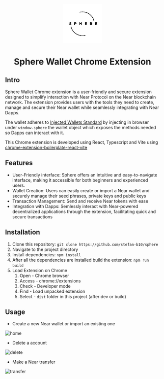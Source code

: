<div align="center">
<img src="public/icon-128.png" alt="logo"/>
<h1> Sphere Wallet Chrome Extension</h1>

</div>

## Intro 
Sphere Wallet Chrome extension is a user-friendly and secure extension designed to simplify interaction with Near Protocol on the Near blockchain network. The extension provides users with the tools they need to create, manage and secure their Near wallet while seamlessly integrating with Near Dapps.

The wallet adheres to [Injected Wallets Standard](https://nomicon.io/Standards/Wallets/InjectedWallets) by injecting in browser under `window.sphere` the wallet object which exposes the methods needed so Dapps can interact with it.

This Chrome extension is developed using React, Typescript and Vite using [chrome-extension-boilerplate-react-vite](https://github.com/Jonghakseo/chrome-extension-boilerplate-react-vite)
## Features <a name="features"></a>
- User-Friendly interface: Sphere offers an intuitive and easy-to-navigate interface, making it accessible for both beginners and experienced users.
- Wallet Creation: Users can easily create or import a Near wallet and securely manage their seed phrases, private keys and public keys
- Transaction Management: Send and receive Near tokens with ease
- Integration with Dapps: Semlessly interact with Near-powered decentralized applications through the extension, facilitating quick and secure transactions


## Installation 

1. Clone this repository: `git clone https://github.com/stefan-b10/sphere`
2. Navigate to the project directory
3. Install dependencies: `npm install`
4. After all the dependencies are installed build the extension: `npm run build`
5. Load Extension on Chrome
   1. Open - Chrome browser
   2. Access - chrome://extensions
   3. Check - Developer mode
   4. Find - Load unpacked extension
   5. Select - `dist` folder in this project (after dev or build)

## Usage 
- Create a new Near wallet or import an existing one
  
![home](https://github.com/stefan-b10/sphere/assets/72396423/74f65cc2-91ab-46f4-8fe4-c879d101e17f)

- Delete a account
  
![delete](https://github.com/stefan-b10/sphere/assets/72396423/c083c6e6-e80c-43dc-b42a-181d16467991)

- Make a Near transfer
  
![transfer](https://github.com/stefan-b10/sphere/assets/72396423/5f51fe2b-db44-4628-99a9-218d75b3b70e)
